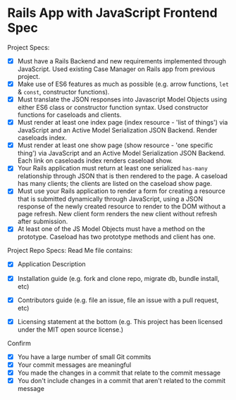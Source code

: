 # Rails App with JavaScript Frontend Spec

Project Specs:
- [x] Must have a Rails Backend and new requirements implemented through JavaScript.  Used existing Case Manager on Rails app from previous project.
- [x] Make use of ES6 features as much as possible (e.g. arrow functions, `let` & `const`, constructor functions).
- [x] Must translate the JSON responses into Javascript Model Objects using either ES6 class or constructor function syntax.  Used constructor functions for caseloads and clients.
- [x] Must render at least one index page (index resource - 'list of things') via JavaScript and an Active Model Serialization JSON Backend.  Render caseloads index.
- [x] Must render at least one show page (show resource - 'one specific thing') via JavaScript and an Active Model Serialization JSON Backend.  Each link on caseloads index renders caseload show.
- [x] Your Rails application must return at least one serialized `has-many` relationship through JSON that is then rendered to the page.  A caseload has many clients; the clients are listed on the caseload show page.
- [x] Must use your Rails application to render a form for creating a resource that is submitted dynamically through JavaScript, using a JSON response of the newly created resource to render to the DOM without a page refresh.  New client form renders the new client without refresh after submission.
- [x] At least one of the JS Model Objects must have a method on the prototype.  Caseload has two prototype methods and client has one.

Project Repo Specs:
Read Me file contains:
- [X] Application Description
- [X] Installation guide (e.g. fork and clone repo, migrate db, bundle install, etc)
- [X] Contributors guide (e.g. file an issue, file an issue with a pull request, etc)
- [X] Licensing statement at the bottom (e.g. This project has been licensed under the MIT open source license.)


Confirm
- [X] You have a large number of small Git commits
- [X] Your commit messages are meaningful
- [X] You made the changes in a commit that relate to the commit message
- [X] You don't include changes in a commit that aren't related to the commit message